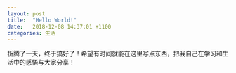 ```yaml
---
layout: post
title:  "Hello World!"
date:   2018-12-08 14:37:01 +1100
categories: 生活
---
```

折腾了一天，终于搞好了！希望有时间就能在这里写点东西，把我自己在学习和生活中的感悟与大家分享！
